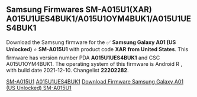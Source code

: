 <h2>Samsung Firmwares SM-A015U1(XAR) A015U1UES4BUK1/A015U1OYM4BUK1/A015U1UES4BUK1</h2>
Download the Samsung firmware for the ✅ <strong>Samsung Galaxy A01 (US Unlocked) </strong> ⭐ <strong>SM-A015U1</strong> with product code <strong>XAR</strong> <strong> from United States</strong>. This firmware has version number PDA <strong>A015U1UES4BUK1</strong> and CSC A015U1OYM4BUK1. The operating system of this firmware is Android R , with build date 2021-12-10. Changelist <strong>22202282</strong>.


[SM-A015U1](https://samfirm.shop/samsung/model/SM-A015U1)
[A015U1UES4BUK1](https://samfirm.shop/samsung/pda/A015U1UES4BUK1)
[Download Firmware Samsung Galaxy A01 (US Unlocked) SM-A015U1](https://samfirm.shop/samsung/firmware/481697)

